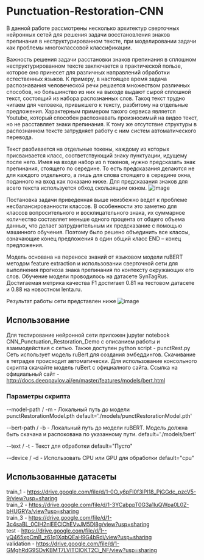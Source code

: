 # Punctuation-Restoration-CNN
В данной работе рассмотрены несколько архитектур сверточных нейронных сетей для решения задачи восстановления знаков препинания в неструктурированном тексте, при моделировании задачи как проблемы многоклассовой классификации.

Важность решения задачи расстановки знаков препинания в сплошном неструктурированном тексте заключается в практической пользе, которое оно принесет для различных направлений обработки естественных языков. К примеру, в настоящее время задача распознавания человеческой речи решается множеством различных способов, но большинство из них на выходе выдают сырой сплошной текст, состоящий из набора распознанных слов. Такоq текст трудно читаем для человека, привыкшего к тексту, разбитому на отдельные предложения. Характерным примером такого сервиса является Youtube, который способен распознавать произносимый на видео текст, но не расставляет знаки препинания. К тому же отсутствие структуры в распознанном тексте затрудняет работу с ним систем автоматического перевода. 

Текст разбивается на отдельные токены, каждому из которых присваивается класс, соответствующий знаку пунктуации, идущему после него. Имея на входе набор из n токенов, нужно предсказать знак препинания, стоящего по середине. То есть предсказания делаются не для каждого отдельного, а лишь для слова стоящего в середине окна, поданного на вход как показано ниже. Для предсказания знаков для всего текста используется обход скользящим окном.
![image](https://user-images.githubusercontent.com/56964428/175308544-5a9fe76a-6828-4a82-87e1-8d822f9897d2.png)

Постановка задачи приведенная выше неизбежно ведет к проблеме несбалансированности классов. В особенности это заметно для классов вопросительного и восклицательного знака, их суммарное количество составляет меньше одного процента от общего объема данных, что делает затруднительным их предсказание с помощью машинного обучения. Поэтому было решено объединить все классы, означающие конец предложения в один общий класс END – конец предложения.

Модель основана на переносе знаний от языковом модели ruBERT методом feature extraction и использовании сверточной сети для выполнения прогноза знака препинания по контексту окружающих его слов. Обучение модели проводилось на датасете SynTagRus. Достигаемая метрика качества F1 достигает 0.81 на тестовом датасете и 0.88 на новостном lenta.ru.  

Результат работы сети представлен ниже
![image](https://user-images.githubusercontent.com/56964428/175309137-6fc726ba-0149-4ab0-b47f-220451d99f74.png)

## Использование
Для тестирование нейронной сети приложен jupyter notebook CNN_Punctuation_Restoration_Demo с описанием работы и взаимодействия с сетью.
Также доступен python script - punctRest.py
Сеть использует модель ruBert для создания эмбеддингов. Скачивание в тетрадке происходит автоматически. 
Для использование консольного скрипта скачайте модель ruBert с официалного сайта.
Ссылка на официальный сайт - http://docs.deeppavlov.ai/en/master/features/models/bert.html

### Параметры скрипта
--model-path / -m - Локальный путь до модели punctRestorationModel.pth 
default='./models/punctRestorationModel.pth'

--bert-path / -b - Локальный путь до модели ruBERT. Модель должна быть скачана и распокована по указанному пути. 
default='./models/bert'

--text / -t - Текст для обработки
default="Пусто" 

--device / -d - Использовать CPU или GPU для обработки
default="cpu"


## Использованные датасеты
train_1 - https://drive.google.com/file/d/1-0O_y6pFl0f3lPI18_PjGGdc_pzcV5-9/view?usp=sharing  
train_2 - https://drive.google.com/file/d/1-3YCabppT0G3a1luQWpa0L0Z-bHUGRYa/view?usp=sharing  
train_3 - https://drive.google.com/file/d/1-3c4saBL_0ClH2nlEEClChEVvJM5Dl8g/view?usp=sharing  
test - https://drive.google.com/file/d/1--yQ465xpCmB_z61q1XqbQEaH9G4bRdi/view?usp=sharing  
validation - https://drive.google.com/file/d/1-GMghRdG9SDvKBMT7LVlTCIOKT2Ci_NF/view?usp=sharing
